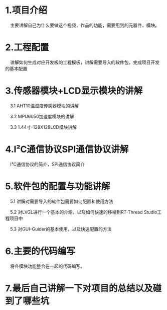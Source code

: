 # 1.项目介绍

    主要讲解自己为什么要做这个视频，作品的功能，需要用到的元器件，模块。

# 2.工程配置

    讲解如何生成对应开发板的工程模板，讲解需要导入的软件包，完成项目开发的基本配置

# 3.传感器模块+LCD显示模块的讲解

    3.1 AHT10温湿度传感器模块的讲解

    3.2 MPU6050加速度模块的讲解

    3.3 1.44寸-128X128LCD模块讲解

# 4.I²C通信协议SPI通信协议讲解

    I²C通信协议的简介，SPI通信协议简介

# 5.软件包的配置与功能讲解

    5.1 讲解对需要导入的软件包需要如何配置和使用方法

    5.2 对LVGL进行一个基本的介绍，以及如何快速的移植到RT-Thread Studio工程项目中

    5.3 对GUI-Guider的基本使用，以及快速配置的方法

# 6.主要的代码编写

    将各模块功能整合在一起的代码编写。

# 7.最后自己讲解一下对项目的总结以及碰到了哪些坑




